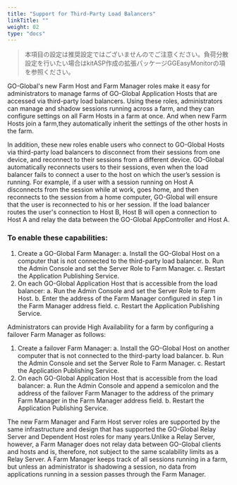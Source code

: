 ```yaml
---
title: "Support for Third-Party Load Balancers"
linkTitle: ""
weight: 02
type: "docs"
---
```


>本項目の設定は推奨設定ではございませんのでご注意ください。負荷分散設定を行いたい場合はkitASP作成の拡張パッケージGGEasyMonitorの項を参照ください。

GO-Global's new Farm Host and Farm Manager roles make it easy for administrators to manage farms of GO-Global Application Hosts that are accessed via third-party load balancers. Using these roles, administrators can manage and shadow sessions running across a farm, and they can configure settings on all Farm Hosts in a farm at once. And when new Farm Hosts join a farm,they automatically inherit the settings of the other hosts in the farm.

In addition, these new roles enable users who connect to GO-Global Hosts via third-party load balancers to disconnect from their sessions from one device, and reconnect to their sessions from a different device. GO-Global automatically reconnects users to their sessions, even when the load balancer fails to connect a user to the host on which the user’s session is running. For example, if a user with a session running on Host A disconnects from the session while at work, goes home, and then reconnects to the session from a home computer, GO-Global will ensure that the user is reconnected to his or her session. If the load balancer routes the user's connection to Host B, Host B will open a connection to Host A and relay the data between the GO-Global AppController and Host A.

### To enable these capabilities:

1. Create a GO-Global Farm Manager:
	a. Install the GO-Global Host on a computer that is not connected to the third-party load balancer.
	b. Run the Admin Console and set the Server Role to Farm Manager.
	c. Restart the Application Publishing Service.
2. On each GO-Global Application Host that is accessible from the load balancer:
	a. Run the Admin Console and set the Server Role to Farm Host.
	b. Enter the address of the Farm Manager configured in step 1 in the Farm Manager address field.
	c. Restart the Application Publishing Service.

Administrators can provide High Availability for a farm by configuring a failover Farm Manager as follows:

1. Create a failover Farm Manager:
	a. Install the GO-Global Host on another computer that is not connected to the third-party load balancer.
	b. Run the Admin Console and set the Server Role to Farm Manager.
	c. Restart the Application Publishing Service.
2. On each GO-Global Application Host that is accessible from the load balancer:
	a. Run the Admin Console and append a semicolon and the address of the failover Farm Manager to the address of the primary Farm Manager in the Farm Manager address field.
	b. Restart the Application Publishing Service.

The new Farm Manager and Farm Host server roles are supported by the same infrastructure and design that has supported the GO-Global Relay Server and Dependent Host roles for many years.Unlike a Relay Server, however, a Farm Manager does not relay data between GO-Global clients and hosts and is, therefore, not subject to the same scalability limits as a Relay Server. A Farm Manager keeps track of all sessions running in a farm, but unless an administrator is shadowing a session, no data from applications running in a session passes through the Farm Manager.

 